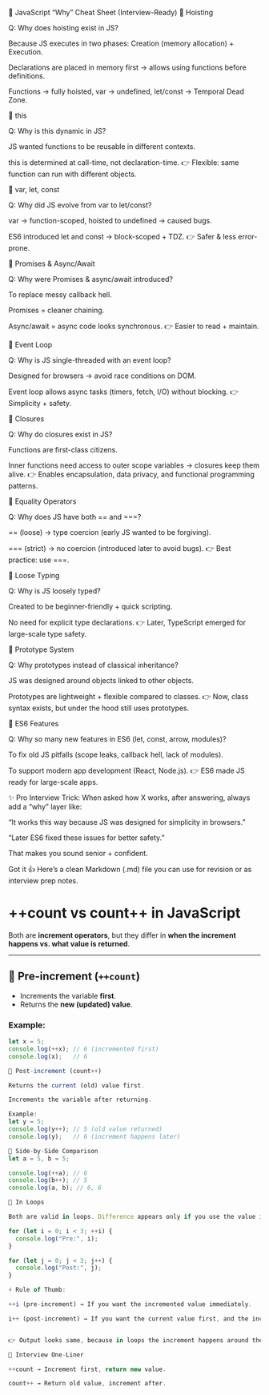 🚀 JavaScript “Why” Cheat Sheet (Interview-Ready)
🔹 Hoisting

Q: Why does hoisting exist in JS?

Because JS executes in two phases: Creation (memory allocation) + Execution.

Declarations are placed in memory first → allows using functions before definitions.

Functions → fully hoisted, var → undefined, let/const → Temporal Dead Zone.

🔹 this

Q: Why is this dynamic in JS?

JS wanted functions to be reusable in different contexts.

this is determined at call-time, not declaration-time.
👉 Flexible: same function can run with different objects.

🔹 var, let, const

Q: Why did JS evolve from var to let/const?

var → function-scoped, hoisted to undefined → caused bugs.

ES6 introduced let and const → block-scoped + TDZ.
👉 Safer & less error-prone.

🔹 Promises & Async/Await

Q: Why were Promises & async/await introduced?

To replace messy callback hell.

Promises = cleaner chaining.

Async/await = async code looks synchronous.
👉 Easier to read + maintain.

🔹 Event Loop

Q: Why is JS single-threaded with an event loop?

Designed for browsers → avoid race conditions on DOM.

Event loop allows async tasks (timers, fetch, I/O) without blocking.
👉 Simplicity + safety.

🔹 Closures

Q: Why do closures exist in JS?

Functions are first-class citizens.

Inner functions need access to outer scope variables → closures keep them alive.
👉 Enables encapsulation, data privacy, and functional programming patterns.

🔹 Equality Operators

Q: Why does JS have both == and ===?

== (loose) → type coercion (early JS wanted to be forgiving).

=== (strict) → no coercion (introduced later to avoid bugs).
👉 Best practice: use ===.

🔹 Loose Typing

Q: Why is JS loosely typed?

Created to be beginner-friendly + quick scripting.

No need for explicit type declarations.
👉 Later, TypeScript emerged for large-scale type safety.

🔹 Prototype System

Q: Why prototypes instead of classical inheritance?

JS was designed around objects linked to other objects.

Prototypes are lightweight + flexible compared to classes.
👉 Now, class syntax exists, but under the hood still uses prototypes.

🔹 ES6 Features

Q: Why so many new features in ES6 (let, const, arrow, modules)?

To fix old JS pitfalls (scope leaks, callback hell, lack of modules).

To support modern app development (React, Node.js).
👉 ES6 made JS ready for large-scale apps.

✨ Pro Interview Trick:
When asked how X works, after answering, always add a “why” layer like:

“It works this way because JS was designed for simplicity in browsers.”

“Later ES6 fixed these issues for better safety.”

That makes you sound senior + confident.

Got it 👍 Here’s a clean Markdown (.md) file you can use for revision or as interview prep notes.

# ++count vs count++ in JavaScript

Both are **increment operators**, but they differ in **when the increment happens vs. what value is returned**.

---

## 🔹 Pre-increment (`++count`)

- Increments the variable **first**.
- Returns the **new (updated) value**.

### Example:

```js
let x = 5;
console.log(++x); // 6 (incremented first)
console.log(x);   // 6

🔹 Post-increment (count++)

Returns the current (old) value first.

Increments the variable after returning.

Example:
let y = 5;
console.log(y++); // 5 (old value returned)
console.log(y);   // 6 (increment happens later)

🔹 Side-by-Side Comparison
let a = 5, b = 5;

console.log(++a); // 6
console.log(b++); // 5
console.log(a, b); // 6, 6

🔹 In Loops

Both are valid in loops. Difference appears only if you use the value immediately.

for (let i = 0; i < 3; ++i) {
  console.log("Pre:", i);
}

for (let j = 0; j < 3; j++) {
  console.log("Post:", j);
}

⚡ Rule of Thumb:

++i (pre-increment) → If you want the incremented value immediately.

i++ (post-increment) → If you want the current value first, and the increment should happen after use.


👉 Output looks same, because in loops the increment happens around the condition check.

🔹 Interview One-Liner

++count → Increment first, return new value.

count++ → Return old value, increment after.
```

